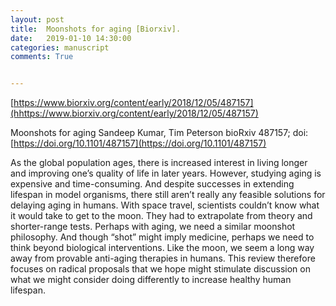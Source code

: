 ```yaml
---
layout: post
title:  Moonshots for aging [Biorxiv].
date:   2019-01-10 14:30:00
categories: manuscript
comments: True


---
```


[https://www.biorxiv.org/content/early/2018/12/05/487157](hhttps://www.biorxiv.org/content/early/2018/12/05/487157)

Moonshots for aging
Sandeep Kumar, Tim Peterson
bioRxiv 487157; doi: [https://doi.org/10.1101/487157](https://doi.org/10.1101/487157)


As the global population ages, there is increased interest in living longer and improving one’s quality of life in later years. However, studying aging is expensive and time-consuming. And despite successes in extending lifespan in model organisms, there still aren’t really any feasible solutions for delaying aging in humans. With space travel, scientists couldn’t know what it would take to get to the moon. They had to extrapolate from theory and shorter-range tests. Perhaps with aging, we need a similar moonshot philosophy. And though “shot” might imply medicine, perhaps we need to think beyond biological interventions. Like the moon, we seem a long way away from provable anti-aging therapies in humans. This review therefore focuses on radical proposals that we hope might stimulate discussion on what we might consider doing differently to increase healthy human lifespan.




